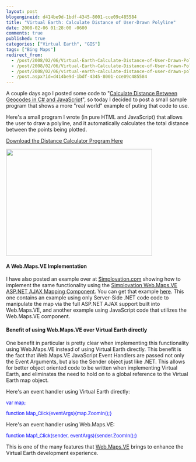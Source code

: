 ```yaml
---
layout: post
blogengineid: d414be9d-1bdf-4345-8001-cce09c485584
title: "Virtual Earth: Calculate Distance of User-Drawn Polyline"
date: 2008-02-06 01:28:00 -0600
comments: true
published: true
categories: ["Virtual Earth", "GIS"]
tags: ["Bing Maps"]
redirect_from: 
  - /post/2008/02/06/Virtual-Earth-Calculate-Distance-of-User-Drawn-Polyline.aspx
  - /post/2008/02/06/Virtual-Earth-Calculate-Distance-of-User-Drawn-Polyline
  - /post/2008/02/06/virtual-earth-calculate-distance-of-user-drawn-polyline
  - /post.aspx?id=d414be9d-1bdf-4345-8001-cce09c485584
---
```

<!-- more -->


A couple days ago I posted some code to &quot;<a href="/Blog/Post.aspx?PostID=1452">Calculate Distance Between Geocodes in C# and JavaScript</a>&quot;, so today I decided to post a small sample program that shows a more &quot;real world&quot; example of puting that code to use.



Here&#39;s a small program I wrote (in pure HTML and JavaScript) that allows the user to draw a polyline, and it automatically calculates the total distance between the points being plotted.



<a href="http://pietschsoft.net/Download/Blog/1453/DistanceCalculator.zip">Download the Distance Calculator Program Here</a>



<img src="http://pietschsoft.net/Download/Blog/1453/Screenshot.png" border="0" alt="" width="400" height="292" align="baseline" />

<h4>A Web.Maps.VE Implementation</h4>


I have also posted an example over at <a href="http://simplovation.com/">Simplovation.com</a> showing how to implement the same functionality using the <a href="http://simplovation.com/Page/WebMapsVE.aspx">Simplovation Web.Maps.VE ASP.NET AJAX Mapping Component</a>. You can get that example <a href="http://simplovation.com/Page/WebMapsVE10/Tutorials/Samples/DistanceCalculator.aspx">here</a>. This one contains an example using only Server-Side .NET code code to manipulate the map via the full ASP.NET AJAX support built into Web.Maps.VE, and another example using JavaScript code that utilizes the Web.Maps.VE component.

<h4>Benefit of using Web.Maps.VE over Virtual Earth directly</h4>


One benefit in particular is pretty clear when implementing this functionality using Web.Maps.VE instead of using Virtual Earth directly. This benefit is the fact that Web.Maps.VE JavaScript Event Handlers are passed not only the Event Arguments, but also the Sender object just like .NET. This allows for better object oriented code to be written when implementing Virtual Earth, and eliminates the need to hold on to a global reference to the Virtual Earth map object.



Here&#39;s an event handler using Virtual Earth directly:

<font size="2" color="#0000ff">


var<font size="2"> map;

</font><font size="2" color="#0000ff">function</font><font size="2"> Map_Click(eventArgs){map.ZoomIn();}</font>

</font>


Here&#39;s an event handler using Web.Maps.VE:

<font size="2" color="#0000ff">


function<font size="2"> Map1_Click(sender, eventArgs){sender.ZoomIn();}</font>

</font>


This is one of the many features that <a href="http://simplovation.com/Page/WebMapsVE.aspx">Web.Maps.VE</a> brings to enhance the Virtual Earth development experience.

